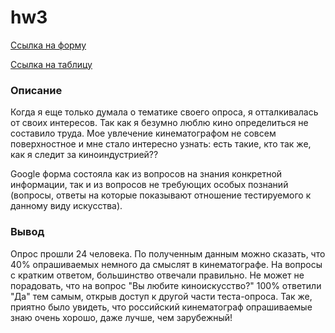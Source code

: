 # hw3
[Ссылка на форму](https://docs.google.com/forms/d/1RyT9wZRaqwvlzkDlfTQVt13v67n_eGFBDoi8qwCnAcs/edit "Google Forms")

[Ссылка на таблицу](https://docs.google.com/spreadsheets/d/1YHXnywl3X_OVu7bWHLdz7wbmerQ7C1JH39Tc9hP5YG4/edit#gid=249170717&fvid=195451421)

### Описание 

Когда я еще только думала о тематике своего опроса, я отталкивалась от своих интересов. Так как я безумно люблю кино определиться не составило труда. Мое увлечение кинематографом не совсем поверхностное и мне стало интересно узнать: есть такие, кто так же, как я следит за киноиндустрией??  

Google форма состояла как из вопросов на знания конкретной информации, так и из вопросов не требующих особых познаний (вопросы, ответы на которые показывают отношение тестируемого к данному виду искусства).  

### Вывод 

Опрос прошли 24 человека. По полученным данным можно сказать, что 40% опрашиваемых немного да смыслят в кинематографе. На вопросы с кратким ответом, большинство отвечали правильно. Не может не порадовать, что на вопрос "Вы любите киноискусство?" 100% ответили "Да" тем самым, открыв доступ к другой части теста-опроса.  Так же, приятно было увидеть, что российский кинематограф опрашиваемые знаю очень хорошо, даже лучше, чем зарубежный!  



